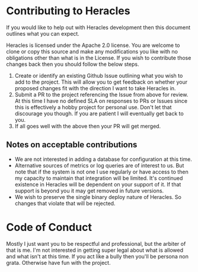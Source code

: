 # Contributing to Heracles

If you would like to help out with Heracles development then this document
outlines what you can expect.

Heracles is licensed under the Apache 2.0 license. You are welcome to clone or
copy this source and make any modifications you like with no obligations other
than what is in the License. If you wish to contribute those changes back then
you should follow the below steps.

1. Create or identify an existing Github Issue outlining what you wish to add to the project.
   This will allow you to get feedback on whether your proposed changes fit with
   the direction I want to take Heracles in.
2. Submit a PR to the project referencing the Issue from above for review.
   At this time I have no defined SLA on responses to PRs or Issues since this
   is effectively a hobby project for personal use. Don't let that discourage
   you though. If you are patient I will eventually get back to you.
3. If all goes well with the above then your PR will get merged.

## Notes on acceptable contributions

* We are not interested in adding a database for configuration at this time.
* Alternative sources of metrics or log queries are of interest to us.
  But note that if the system is not one I use regularly or have access to then
  my capacity to maintain that integration will be limited. It's continued
  existence in Heracles will be dependent on your support of it. If that support
  is beyond you it may get removed in future versions.
* We wish to preserve the single binary deploy nature of Heracles. So changes that
  violate that will be rejected.

# Code of Conduct

Mostly I just want you to be respectful and professional, but the arbiter of
that is me. I'm not interested in getting super legal about what is allowed and
what isn't at this time. If you act like a bully then you'll be persona non
grata. Otherwise have fun with the project.
